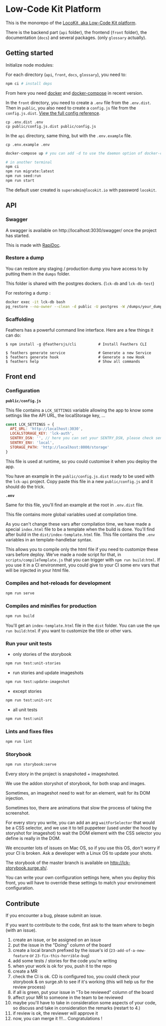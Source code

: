 # Low-Code Kit Platform

This is the monorepo of the [LocoKit, aka Low-Code Kit platform](https://locokit.io).

There is the backend part (`api` folder),
the frontend (`front` folder),
the documentation (`docs`)
and several packages. (only `glossary` actually).

## Getting started

Initialize node modules:

For each directory (`api`, `front`, `docs`, `glossary`), you need to:

```bash
npm ci # install deps
```

From here you need [docker](https://docs.docker.com/engine/install/ubuntu/#install-using-the-repository) and [docker-compose](https://docs.docker.com/compose/install/) in recent version.

In the `front` directory, 
you need to create a `.env` file from the `.env.dist`. Then in `public`, you also need to create a `config.js` file from the `config.js.dist`. [View the full config reference](#customize-configuration).
```
cp .env.dist .env
cp public/config.js.dist public/config.js
```

In the `api` directory,
same thing, but with the `.env.example` file.
```
cp .env.example .env
```

```bash
docker-compose up # you can add -d to use the daemon option of docker-compose

# in another terminal
npm ci
npm run migrate:latest
npm run seed:run
npm run start
```

The default user created is `superadmin@locokit.io` with password `locokit`.

## API


### Swagger

A swagger is available on http://localhost:3030/swagger/ once the project has started.

This is made with [RapiDoc](https://mrin9.github.io/RapiDoc/).

### Restore a dump

You can restore any staging / production dump you have access to by putting them
in the `dumps` folder.

This folder is shared with the postgres dockers. (`lck-db` and `lck-db-test`)

For restoring a dump :

```bash
docker exec -it lck-db bash
pg_restore --no-owner --clean -d public -U postgres -W /dumps/your_dump # you'll have to enter the password yourPostgresPassword
```

### Scaffolding

Feathers has a powerful command line interface. Here are a few things it can do:

```
$ npm install -g @feathersjs/cli          # Install Feathers CLI

$ feathers generate service               # Generate a new Service
$ feathers generate hook                  # Generate a new Hook
$ feathers help                           # Show all commands
```

## Front end
### Configuration

**`public/config.js`**

This file contains a `LCK_SETTINGS` variable
allowing the app to know some settings like the API URL, the localStorage key, ...

```js
const LCK_SETTINGS = {
  API_URL: 'http://localhost:3030',
  LOCALSTORAGE_KEY: 'lck-auth',
  SENTRY_DSN: '', // here you can set your SENTRY_DSN, please check sentry documentation
  SENTRY_ENV: 'local',
  STORAGE_PATH: 'http://localhost:8000/storage'
}
```

This file is used at runtime, so you could customise it
when you deploy the app.

You have an example in the `public/config.js.dist` ready to be used
with the `lck-api` project.
Copy paste this file in a new `public/config.js` and it should do the trick.

**`.env`**

Same for this file, you'll find an example at the root in `.env.dist` file.

This file contains more global variables used at compilation time.

As you can't change these vars after compilation time,
we have made a special `index.html` file to be a template when the build is done.
You'll find after build in the `dist/index-template.html` file.
This file contains the `.env` variables in an template-handlebar syntax.

This allows you to compile only the html file if you need
to customize these vars before deploy.
We've made a node script for that, in `scripts/compileTemplate.js`
that you can trigger with `npm run build:html`.
If you use it in a CI environment,
you could give to your CI some env vars that will be injected in your html file.

### Compiles and hot-reloads for development

```bash
npm run serve
```

### Compiles and minifies for production

```bash
npm run build
```

You'll get an `index-template.html` file in the `dist` folder.
You can use the `npm run build:html` if you want to customize the title or other vars.

### Run your unit tests

* only stories of the storybook

```bash
npm run test:unit-stories
```

* run stories and update imageshots

```bash
npm run test:update-imageshot
```

* except stories

```bash
npm run test:unit-src
```

* all unit tests

```bash
npm run test:unit
```

### Lints and fixes files

```bash
npm run lint
```

### Storybook

```bash
npm run storybook:serve
```

Every story in the project is snapshoted + imageshoted.

We use the addon storyshot of storybook, for both snap and images.

Sometimes, an imageshot need to wait for an element, wait for its DOM injection.

Sometimes too, there are animations that slow the process of taking the screenshot.

For every story you write, you can add an arg `waitForSelector` that would be a CSS selector,
and we use it to tell puppeteer (used under the hood by storyshot for imageshot)
to wait the DOM element with the CSS selector you define is really in the DOM.

We encounter lots of issues on Mac OS, so if you use this OS,
don't worry if your CI is broken. Ask a developer with a Linux OS to update your shots.

The storybook of the master branch is available on http://lck-storybook.surge.sh/.


You can write your own configuration settings here,
when you deploy this front, you will have to override these settings
to match your environement configuration.

## Contribute

If you encounter a bug, please submit an issue.

If you want to contribute to the code,
first ask to the team where to begin (with an issue).

1. create an issue, or be assigned on an issue
2. put the issue in the "Doing" column of the board
3. create a local branch prefixed by the issue's id (`23-add-of-a-new-feature` or `23-fix-this-horrible-bug`)
4. add some tests / stories for the code you're writing
5. when your work is ok for you, push it to the repo
6. create a MR
7. check the CI is ok. CD is configured too, you could check your storybook & on surge.sh to see if it's working (this will help us for the review process)
8. if all is green, put your issue in "To be reviewed" column of the board
9. affect your MR to someone in the team to be reviewed
10. maybe you'll have to take in consideration some aspects of your code, so discuss and take in consideration the remarks (restart to 4.)
11. if review is ok, the reviewer will approve it
12. now, you can merge it !!!... Congratulations !
